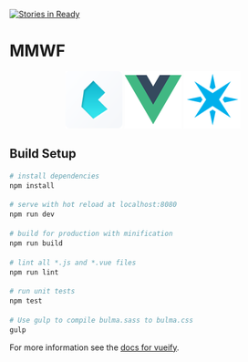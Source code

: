 [![Stories in Ready](https://badge.waffle.io/JordanAssayah/MMWF.png?label=ready&title=Ready)](https://waffle.io/JordanAssayah/MMWF)
# MMWF
<div align="center" id="images-framework">
  <img src="img/bulma.png" alt="Bulma Framework CSS" width="100" height="100">
  <img src="img/vuejs.png" alt="VueJS Framework JavaScript" width="100" height="100">
  <img src="img/particle_logo.png" alt="VueJS Framework JavaScript" width="100" height="100">
</div>

## Build Setup

``` bash
# install dependencies
npm install

# serve with hot reload at localhost:8080
npm run dev

# build for production with minification
npm run build

# lint all *.js and *.vue files
npm run lint

# run unit tests
npm test

# Use gulp to compile bulma.sass to bulma.css
gulp
```

For more information see the [docs for vueify](https://github.com/vuejs/vueify).

